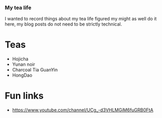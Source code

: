 ### My tea life
I wanted to record things about my tea life figured my might as well do it here, my blog posts do not need to be strictly technical.

# Teas
- Hojicha
- Yunan noir
- Charcoal Tia GuanYin
- HongDao

# Fun links
- https://www.youtube.com/channel/UCg_-d3VHLMGiM6fuGRB0FtA
